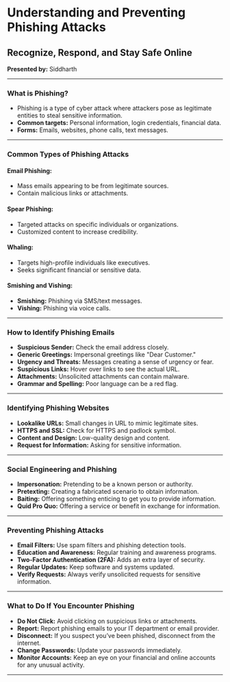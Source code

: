 # Understanding and Preventing Phishing Attacks

## Recognize, Respond, and Stay Safe Online
**Presented by:** Siddharth

---

### What is Phishing?
- Phishing is a type of cyber attack where attackers pose as legitimate entities to steal sensitive information.
- **Common targets:** Personal information, login credentials, financial data.
- **Forms:** Emails, websites, phone calls, text messages.

---

### Common Types of Phishing Attacks

#### Email Phishing:
- Mass emails appearing to be from legitimate sources.
- Contain malicious links or attachments.

#### Spear Phishing:
- Targeted attacks on specific individuals or organizations.
- Customized content to increase credibility.

#### Whaling:
- Targets high-profile individuals like executives.
- Seeks significant financial or sensitive data.

#### Smishing and Vishing:
- **Smishing:** Phishing via SMS/text messages.
- **Vishing:** Phishing via voice calls.

---

### How to Identify Phishing Emails
- **Suspicious Sender:** Check the email address closely.
- **Generic Greetings:** Impersonal greetings like "Dear Customer."
- **Urgency and Threats:** Messages creating a sense of urgency or fear.
- **Suspicious Links:** Hover over links to see the actual URL.
- **Attachments:** Unsolicited attachments can contain malware.
- **Grammar and Spelling:** Poor language can be a red flag.

---

### Identifying Phishing Websites
- **Lookalike URLs:** Small changes in URL to mimic legitimate sites.
- **HTTPS and SSL:** Check for HTTPS and padlock symbol.
- **Content and Design:** Low-quality design and content.
- **Request for Information:** Asking for sensitive information.

---

### Social Engineering and Phishing
- **Impersonation:** Pretending to be a known person or authority.
- **Pretexting:** Creating a fabricated scenario to obtain information.
- **Baiting:** Offering something enticing to get you to provide information.
- **Quid Pro Quo:** Offering a service or benefit in exchange for information.


---

### Preventing Phishing Attacks
- **Email Filters:** Use spam filters and phishing detection tools.
- **Education and Awareness:** Regular training and awareness programs.
- **Two-Factor Authentication (2FA):** Adds an extra layer of security.
- **Regular Updates:** Keep software and systems updated.
- **Verify Requests:** Always verify unsolicited requests for sensitive information.

---

### What to Do If You Encounter Phishing
- **Do Not Click:** Avoid clicking on suspicious links or attachments.
- **Report:** Report phishing emails to your IT department or email provider.
- **Disconnect:** If you suspect you’ve been phished, disconnect from the internet.
- **Change Passwords:** Update your passwords immediately.
- **Monitor Accounts:** Keep an eye on your financial and online accounts for any unusual activity.

---

